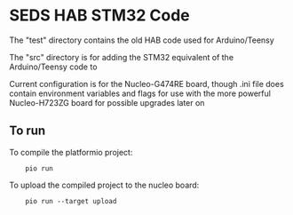 # SEDS HAB STM32 Code

The "test" directory contains the old HAB code used for Arduino/Teensy

The "src" directory is for adding the STM32 equivalent of the Arduino/Teensy code to

Current configuration is for the Nucleo-G474RE board, though .ini file does contain environment variables and flags for use with the more powerful Nucleo-H723ZG board for possible upgrades later on

## To run

To compile the platformio project:

```
    pio run
```

To upload the compiled project to the nucleo board:

```
    pio run --target upload
```


